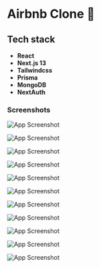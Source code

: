 
# Airbnb Clone 👾

## Tech stack

- **React**
- **Next.js 13**
- **Tailwindcss**
- **Prisma**
- **MongoDB**
- **NextAuth**


### Screenshots

![App Screenshot](https://raw.githubusercontent.com/RiP3rQ/Airbnb-clone-Nextjs-/main/screenshots/airbnb1.PNG)

![App Screenshot](https://raw.githubusercontent.com/RiP3rQ/Airbnb-clone-Nextjs-/main/screenshots/airbnb11.PNG)

![App Screenshot](https://raw.githubusercontent.com/RiP3rQ/Airbnb-clone-Nextjs-/main/screenshots/airbnb2.PNG)

![App Screenshot](https://raw.githubusercontent.com/RiP3rQ/Airbnb-clone-Nextjs-/main/screenshots/airbnb3.PNG)

![App Screenshot](https://raw.githubusercontent.com/RiP3rQ/Airbnb-clone-Nextjs-/main/screenshots/airbnb4.PNG)

![App Screenshot](https://raw.githubusercontent.com/RiP3rQ/Airbnb-clone-Nextjs-/main/screenshots/airbnb5.PNG)

![App Screenshot](https://raw.githubusercontent.com/RiP3rQ/Airbnb-clone-Nextjs-/main/screenshots/airbnb6.PNG)

![App Screenshot](https://raw.githubusercontent.com/RiP3rQ/Airbnb-clone-Nextjs-/main/screenshots/airbnb7.PNG)

![App Screenshot](https://raw.githubusercontent.com/RiP3rQ/Airbnb-clone-Nextjs-/main/screenshots/airbnb8.PNG)

![App Screenshot](https://raw.githubusercontent.com/RiP3rQ/Airbnb-clone-Nextjs-/main/screenshots/airbnb9.PNG)

![App Screenshot](https://raw.githubusercontent.com/RiP3rQ/Airbnb-clone-Nextjs-/main/screenshots/airbnb10.PNG)




